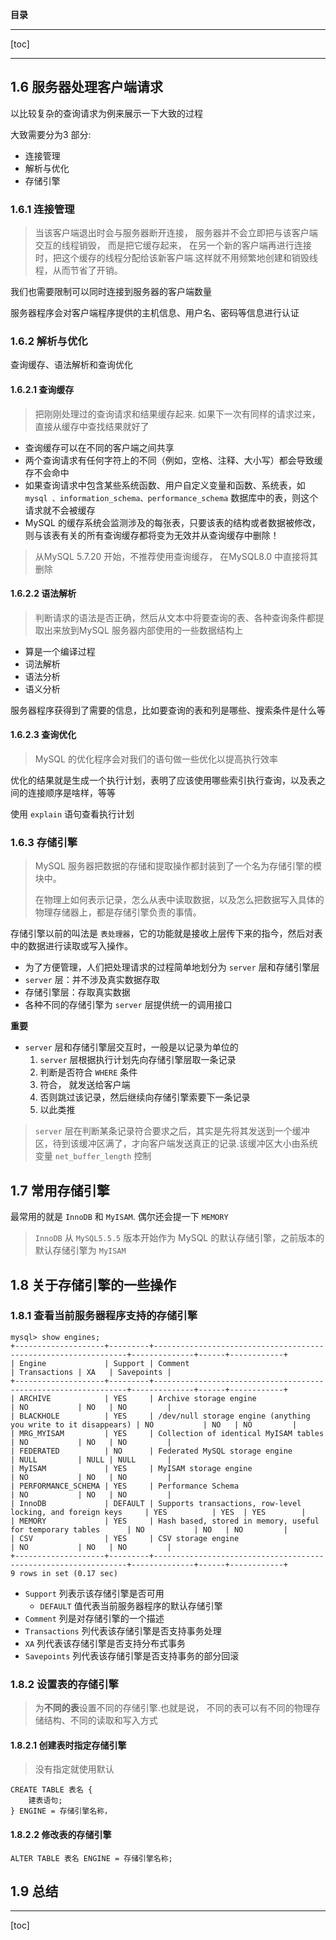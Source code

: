 **目录**

------

[toc]

------

## 1.6 服务器处理客户端请求

以比较复杂的查询请求为例来展示一下大致的过程

大致需要分为3 部分:

+ 连接管理
+ 解析与优化
+ 存储引擎

### 1.6.1 连接管理

> 当该客户端退出时会与服务器断开连接， 服务器并不会立即把与该客户端交互的线程销毁， 而是把它缓存起来， 在另一个新的客户端再进行连接时，把这个缓存的线程分配给该新客户端.这样就不用频繁地创建和销毁线程，从而节省了开销。

我们也需要限制可以同时连接到服务器的客户端数量

服务器程序会对客户端程序提供的主机信息、用户名、密码等信息进行认证

### 1.6.2 解析与优化

查询缓存、语法解析和查询优化

#### 1.6.2.1 查询缓存

> 把刚刚处理过的查询请求和结果缓存起来. 如果下一次有同样的请求过来，直接从缓存中查找结果就好了

+ 查询缓存可以在不同的客户端之间共享
+ 两个查询请求有任何字符上的不同（例如，空格、注释、大小写）都会导致缓存不会命中
+ 如果查询请求中包含某些系统函数、用户自定义变量和函数、系统表，如 `mysql 、information_schema、performance_schema` 数据库中的表，则这个请求就不会被缓存
+ MySQL 的缓存系统会监测涉及的每张表，只要该表的结构或者数据被修改，则与该表有关的所有查询缓存都将变为无效并从查询缓存中删除！

> 从MySQL 5.7.20 开始，不推荐使用查询缓存， 在MySQL8.0 中直接将其删除

#### 1.6.2.2 语法解析

> 判断请求的语法是否正确，然后从文本中将要查询的表、各种查询条件都提取出来放到MySQL 服务器内部使用的一些数据结构上

+ 算是一个编译过程
+ 词法解析
+ 语法分析
+ 语义分析

服务器程序获得到了需要的信息，比如要查询的表和列是哪些、搜索条件是什么等

#### 1.6.2.3 查询优化

> MySQL 的优化程序会对我们的语句做一些优化以提高执行效率

优化的结果就是生成一个执行计划，表明了应该使用哪些索引执行查询，以及表之间的连接顺序是啥样，等等

使用 `explain` 语句查看执行计划

### 1.6.3 存储引擎

> MySQL 服务器把数据的存储和提取操作都封装到了一个名为存储引擎的模块中。
>
> 在物理上如何表示记录，怎么从表中读取数据，以及怎么把数据写入具体的物理存储器上，都是存储引擎负责的事情。

存储引擎以前的叫法是 `表处理器`，它的功能就是接收上层传下来的指今，然后对表中的数据进行读取或写入操作。

+ 为了方便管理，人们把处理请求的过程简单地划分为 `server` 层和存储引擎层
+ `server` 层：并不涉及真实数据存取
+ 存储引擎层：存取真实数据
+ 各种不同的存储引擎为 `server` 层提供统一的调用接口

**重要**

+ `server` 层和存储引擎层交互时，一般是以记录为单位的
    1. `server` 层根据执行计划先向存储引擎层取一条记录
    2. 判断是否符合 `WHERE` 条件
    3. 符合， 就发送给客户端
    4. 否则跳过该记录，然后继续向存储引擎索要下一条记录
    5. 以此类推

> `server` 层在判断某条记录符合要求之后，其实是先将其发送到一个缓冲区，待到该缓冲区满了，才向客户端发送真正的记录.该缓冲区大小由系统变量 `net_buffer_length` 控制

## 1.7 常用存储引擎

最常用的就是 `InnoDB` 和 `MyISAM`. 偶尔还会提一下 `MEMORY`

> `InnoDB` 从 `MySQL5.5.5` 版本开始作为 MySQL 的默认存储引擎，之前版本的默认存储引擎为 `MyISAM`

## 1.8 关于存储引擎的一些操作 

### 1.8.1 查看当前服务器程序支持的存储引擎

```mysql
mysql> show engines;
+--------------------+---------+----------------------------------------------------------------+--------------+------+------------+
| Engine             | Support | Comment                                                        | Transactions | XA   | Savepoints |
+--------------------+---------+----------------------------------------------------------------+--------------+------+------------+
| ARCHIVE            | YES     | Archive storage engine                                         | NO           | NO   | NO         |
| BLACKHOLE          | YES     | /dev/null storage engine (anything you write to it disappears) | NO           | NO   | NO         |
| MRG_MYISAM         | YES     | Collection of identical MyISAM tables                          | NO           | NO   | NO         |
| FEDERATED          | NO      | Federated MySQL storage engine                                 | NULL         | NULL | NULL       |
| MyISAM             | YES     | MyISAM storage engine                                          | NO           | NO   | NO         |
| PERFORMANCE_SCHEMA | YES     | Performance Schema                                             | NO           | NO   | NO         |
| InnoDB             | DEFAULT | Supports transactions, row-level locking, and foreign keys     | YES          | YES  | YES        |
| MEMORY             | YES     | Hash based, stored in memory, useful for temporary tables      | NO           | NO   | NO         |
| CSV                | YES     | CSV storage engine                                             | NO           | NO   | NO         |
+--------------------+---------+----------------------------------------------------------------+--------------+------+------------+
9 rows in set (0.17 sec)
```

+ `Support` 列表示该存储引擎是否可用
  + `DEFAULT` 值代表当前服务器程序的默认存储引擎
+ `Comment` 列是对存储引擎的一个描述
+ `Transactions` 列代表该存储引擎是否支持事务处理 
+ `XA` 列代表该存储引擎是否支持分布式事务
+ `Savepoints` 列代表该存储引擎是否支持事务的部分回滚

### 1.8.2 设置表的存储引擎

> 为**不同的表**设置不同的存储引擎.也就是说， 不同的表可以有不同的物理存储结构、不同的读取和写入方式

#### 1.8.2.1 创建表时指定存储引擎

> 没有指定就使用默认

```mysql
CREATE TABLE 表名 {
	建表语句;
} ENGINE = 存储引擎名称，
```

#### 1.8.2.2 修改表的存储引擎

```mysql
ALTER TABLE 表名 ENGINE = 存储引擎名称;
```

## 1.9 总结

------

[toc]
